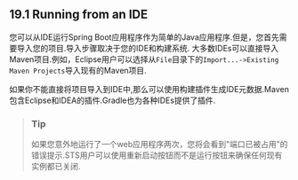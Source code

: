## 19.1 Running from an IDE
您可以从IDE运行Spring Boot应用程序作为简单的Java应用程序.但是，您首先需要导入您的项目.导入步骤取决于您的IDE和构建系统.
大多数IDEs可以直接导入Maven项目.例如，Eclipse用户可以选择从`File`目录下的`Import...->Existing Maven Projects`导入现有的Maven项目.

如果你不能直接将项目导入到IDE中,那么可以使用构建插件生成IDE元数据.Maven包含Eclipse和IDEA的插件.Gradle也为各种IDEs提供了插件.

>### Tip
>如果您意外地运行了一个web应用程序两次，您将会看到"端口已被占用"的错误提示.STS用户可以使用重新启动按钮而不是运行按钮来确保任何现有实例都已关闭.